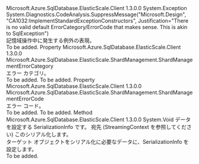 <Type Name="ShardManagementException" FullName="Microsoft.Azure.SqlDatabase.ElasticScale.ShardManagement.ShardManagementException">
  <TypeSignature Language="C#" Value="public sealed class ShardManagementException : Exception" />
  <TypeSignature Language="ILAsm" Value=".class public auto ansi serializable sealed beforefieldinit ShardManagementException extends System.Exception" />
  <TypeSignature Language="DocId" Value="T:Microsoft.Azure.SqlDatabase.ElasticScale.ShardManagement.ShardManagementException" />
  <TypeSignature Language="VB.NET" Value="Public NotInheritable Class ShardManagementException&#xA;Inherits Exception" />
  <TypeSignature Language="F#" Value="type ShardManagementException = class&#xA;    inherit Exception" />
  <AssemblyInfo>
    <AssemblyName>Microsoft.Azure.SqlDatabase.ElasticScale.Client</AssemblyName>
    <AssemblyVersion>1.3.0.0</AssemblyVersion>
  </AssemblyInfo>
  <Base>
    <BaseTypeName>System.Exception</BaseTypeName>
  </Base>
  <Interfaces />
  <Attributes>
    <Attribute>
      <AttributeName>System.Diagnostics.CodeAnalysis.SuppressMessage("Microsoft.Design", "CA1032:ImplementStandardExceptionConstructors", Justification="There is no valid default ErrorCategory/ErrorCode that makes sense. This is akin to SqlException")</AttributeName>
    </Attribute>
  </Attributes>
  <Docs>
    <summary>
            記憶域操作中に発生する例外の表現。
            </summary>
    <remarks>To be added.</remarks>
  </Docs>
  <Members>
    <Member MemberName="ErrorCategory">
      <MemberSignature Language="C#" Value="public Microsoft.Azure.SqlDatabase.ElasticScale.ShardManagement.ShardManagementErrorCategory ErrorCategory { get; }" />
      <MemberSignature Language="ILAsm" Value=".property instance valuetype Microsoft.Azure.SqlDatabase.ElasticScale.ShardManagement.ShardManagementErrorCategory ErrorCategory" />
      <MemberSignature Language="DocId" Value="P:Microsoft.Azure.SqlDatabase.ElasticScale.ShardManagement.ShardManagementException.ErrorCategory" />
      <MemberSignature Language="VB.NET" Value="Public ReadOnly Property ErrorCategory As ShardManagementErrorCategory" />
      <MemberSignature Language="F#" Value="member this.ErrorCategory : Microsoft.Azure.SqlDatabase.ElasticScale.ShardManagement.ShardManagementErrorCategory" Usage="Microsoft.Azure.SqlDatabase.ElasticScale.ShardManagement.ShardManagementException.ErrorCategory" />
      <MemberType>Property</MemberType>
      <AssemblyInfo>
        <AssemblyName>Microsoft.Azure.SqlDatabase.ElasticScale.Client</AssemblyName>
        <AssemblyVersion>1.3.0.0</AssemblyVersion>
      </AssemblyInfo>
      <ReturnValue>
        <ReturnType>Microsoft.Azure.SqlDatabase.ElasticScale.ShardManagement.ShardManagementErrorCategory</ReturnType>
      </ReturnValue>
      <Docs>
        <summary>
            エラー カテゴリ。
            </summary>
        <value>To be added.</value>
        <remarks>To be added.</remarks>
      </Docs>
    </Member>
    <Member MemberName="ErrorCode">
      <MemberSignature Language="C#" Value="public Microsoft.Azure.SqlDatabase.ElasticScale.ShardManagement.ShardManagementErrorCode ErrorCode { get; }" />
      <MemberSignature Language="ILAsm" Value=".property instance valuetype Microsoft.Azure.SqlDatabase.ElasticScale.ShardManagement.ShardManagementErrorCode ErrorCode" />
      <MemberSignature Language="DocId" Value="P:Microsoft.Azure.SqlDatabase.ElasticScale.ShardManagement.ShardManagementException.ErrorCode" />
      <MemberSignature Language="VB.NET" Value="Public ReadOnly Property ErrorCode As ShardManagementErrorCode" />
      <MemberSignature Language="F#" Value="member this.ErrorCode : Microsoft.Azure.SqlDatabase.ElasticScale.ShardManagement.ShardManagementErrorCode" Usage="Microsoft.Azure.SqlDatabase.ElasticScale.ShardManagement.ShardManagementException.ErrorCode" />
      <MemberType>Property</MemberType>
      <AssemblyInfo>
        <AssemblyName>Microsoft.Azure.SqlDatabase.ElasticScale.Client</AssemblyName>
        <AssemblyVersion>1.3.0.0</AssemblyVersion>
      </AssemblyInfo>
      <ReturnValue>
        <ReturnType>Microsoft.Azure.SqlDatabase.ElasticScale.ShardManagement.ShardManagementErrorCode</ReturnType>
      </ReturnValue>
      <Docs>
        <summary>
            エラー コード。
            </summary>
        <value>To be added.</value>
        <remarks>To be added.</remarks>
      </Docs>
    </Member>
    <Member MemberName="GetObjectData">
      <MemberSignature Language="C#" Value="public override void GetObjectData (System.Runtime.Serialization.SerializationInfo info, System.Runtime.Serialization.StreamingContext context);" />
      <MemberSignature Language="ILAsm" Value=".method public hidebysig virtual instance void GetObjectData(class System.Runtime.Serialization.SerializationInfo info, valuetype System.Runtime.Serialization.StreamingContext context) cil managed" />
      <MemberSignature Language="DocId" Value="M:Microsoft.Azure.SqlDatabase.ElasticScale.ShardManagement.ShardManagementException.GetObjectData(System.Runtime.Serialization.SerializationInfo,System.Runtime.Serialization.StreamingContext)" />
      <MemberSignature Language="VB.NET" Value="Public Overrides Sub GetObjectData (info As SerializationInfo, context As StreamingContext)" />
      <MemberSignature Language="F#" Value="override this.GetObjectData : System.Runtime.Serialization.SerializationInfo * System.Runtime.Serialization.StreamingContext -&gt; unit" Usage="shardManagementException.GetObjectData (info, context)" />
      <MemberType>Method</MemberType>
      <AssemblyInfo>
        <AssemblyName>Microsoft.Azure.SqlDatabase.ElasticScale.Client</AssemblyName>
        <AssemblyVersion>1.3.0.0</AssemblyVersion>
      </AssemblyInfo>
      <ReturnValue>
        <ReturnType>System.Void</ReturnType>
      </ReturnValue>
      <Parameters>
        <Parameter Name="info" Type="System.Runtime.Serialization.SerializationInfo" />
        <Parameter Name="context" Type="System.Runtime.Serialization.StreamingContext" />
      </Parameters>
      <Docs>
        <param name="info">データを設定する SerializationInfo です。</param>
        <param name="context">宛先 (StreamingContext を参照してください) このシリアル化します。</param>
        <summary>
            ターゲット オブジェクトをシリアル化に必要なデータに、SerializationInfo を設定します。
            </summary>
        <remarks>To be added.</remarks>
      </Docs>
    </Member>
  </Members>
</Type>